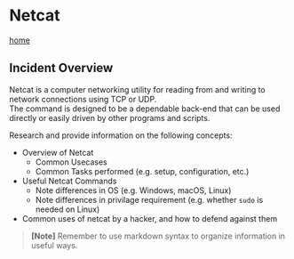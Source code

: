 # Netcat

[home](../README.md)

## Incident Overview  

Netcat is a computer networking utility for reading from and writing to network connections using TCP or UDP.   
The command is designed to be a dependable back-end that can be used directly or easily driven by other programs and scripts.  

Research and provide information on the following concepts:  

- Overview of Netcat
    - Common Usecases
    - Common Tasks performed (e.g. setup, configuration, etc.)
- Useful Netcat Commands
    - Note differences in OS (e.g. Windows, macOS, Linux)
    - Note differences in privilage requirement (e.g. whether ```sudo``` is needed on Linux)
- Common uses of netcat by a hacker, and how to defend against them

>**[Note]** Remember to use markdown syntax to organize information in useful ways.
